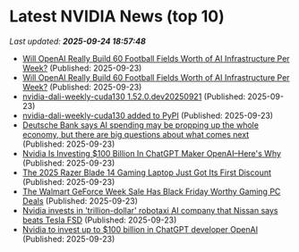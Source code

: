 # Latest NVIDIA News (top 10)
_Last updated: **2025-09-24 18:57:48**_

- [Will OpenAI Really Build 60 Football Fields Worth of AI Infrastructure Per Week?](https://uk.pcmag.com/ai/160221/will-openai-really-build-60-football-fields-worth-of-ai-infrastructure-per-week) (Published: 2025-09-23)
- [Will OpenAI Really Build 60 Football Fields Worth of AI Infrastructure Per Week?](https://me.pcmag.com/en/ai/32403/will-openai-really-build-60-football-fields-worth-of-ai-infrastructure-per-week) (Published: 2025-09-23)
- [nvidia-dali-weekly-cuda130 1.52.0.dev20250921](https://pypi.org/project/nvidia-dali-weekly-cuda130/1.52.0.dev20250921/) (Published: 2025-09-23)
- [nvidia-dali-weekly-cuda130 added to PyPI](https://pypi.org/project/nvidia-dali-weekly-cuda130/) (Published: 2025-09-23)
- [Deutsche Bank says AI spending may be propping up the whole economy, but there are big questions about what comes next](https://www.businessinsider.com/ai-growth-economic-impact-outlook-data-centers-capex-big-tech-2025-9) (Published: 2025-09-23)
- [Nvidia Is Investing $100 Billion In ChatGPT Maker OpenAI–Here's Why](https://biztoc.com/x/6a4e0e6ddc41c660) (Published: 2025-09-23)
- [The 2025 Razer Blade 14 Gaming Laptop Just Got Its First Discount](https://www.cnet.com/deals/razer-blade-14-gaming-laptop-amazon-deal/) (Published: 2025-09-23)
- [The Walmart GeForce Week Sale Has Black Friday Worthy Gaming PC Deals](https://www.ign.com/articles/walmart-geforce-week-sale-has-incredible-gaming-pc-deals-that-are-worth-getting-before-black-friday) (Published: 2025-09-23)
- [Nvidia invests in 'trillion-dollar' robotaxi AI company that Nissan says beats Tesla FSD](https://www.notebookcheck.net/Nvidia-invests-in-trillion-dollar-robotaxi-AI-company-that-Nissan-says-beats-Tesla-FSD.1122100.0.html) (Published: 2025-09-23)
- [Nvidia to invest up to $100 billion in ChatGPT developer OpenAI](https://www.cbsnews.com/video/nvidia-set-to-invest-up-to-100-billion-in-chatgpt-developer-openai/) (Published: 2025-09-23)
